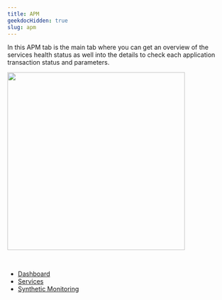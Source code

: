 ```yaml
---
title: APM
geekdocHidden: true
slug: apm
---
```




In this APM tab is the main tab where you can get an overview of the services health status as well into the details to check each application transaction status and parameters.

<img src="/cloud_vista/apm/images/{{% imagehome %}}/apm1.png" width="400px">

&nbsp;

* <a href="/cloud_vista/apm/apm/dashboard">Dashboard</a>
* <a href="/cloud_vista/apm/apm/services">Services</a>
* <a href="/cloud_vista/apm/apm/syntheticmonitoring">Synthetic Monitoring</a>
